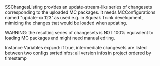 SSChangesListing provides an update-stream-like series of changesets corresponding to the uploaded MC packages. It needs MCConfigurations named "update-xx.123" as used e.g. in Squeak Trunk development, mimicing the changes that would be loaded when updating.

WARNING: the resulting series of changesets is NOT 100% equivalent to loading MC packages and might need manual editing.

Instance Variables
expand: if true, intermediate changesets are listed between two configs
sortedInfos: all version infos in project ordered by timestamp